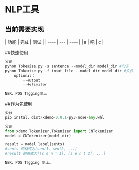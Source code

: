 # NLP工具

## 当前需要实现

| 功能 | 完成 | 测试 |
| ---- | --- | --— |
| a | 吧 | c |



##快速使用
```python
分词
pyhon Tokenize.py -s sentence --model_dir model_dir #句子
pyhon Tokenize.py -f input_file --model_dir model_dir #文件
    optional：
        --output
        --delimiter
        
NER、POS Tagging同上

```

##作为包使用

```python
安装
pip install dist/xdemo-0.0.1-py3-none-any.whl

分词
from xdemo.Tokenizer.Tokenizer import CNTokenizer
model = CNTokenizer(model_dir)

result = model.label(sents)
#sents 的格式为[sent1, sent2, ...]
#result 的格式为[[s e n t 1], [s e n t 2], ...]

NER、POS Tagging 同上。
```


